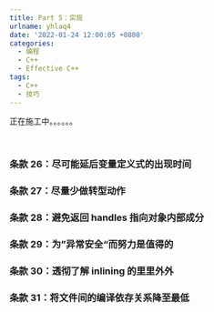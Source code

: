 ```yaml
---
title: Part 5：实现
urlname: yhlaq4
date: '2022-01-24 12:00:05 +0800'
categories:
  - 编程
  - C++
  - Effective C++
tags:
  - C++
  - 技巧
---
```


正在施工中。。。。。。
​

<!-- more -->

​

### 条款 26：尽可能延后变量定义式的出现时间

### 条款 27：尽量少做转型动作

### 条款 28：避免返回 handles 指向对象内部成分

### 条款 29：为”异常安全“而努力是值得的

### 条款 30：透彻了解 inlining 的里里外外

### 条款 31：将文件间的编译依存关系降至最低
